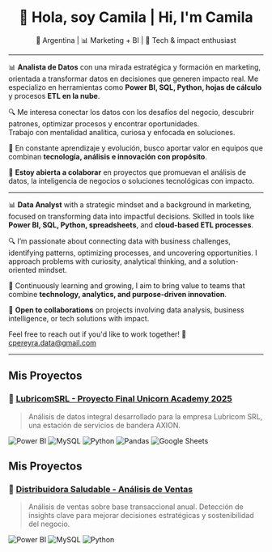 <h1 align="center">👋 Hola, soy Camila | Hi, I'm Camila</h1>
<p align="center">
📍 Argentina | 📊 Marketing + BI | 🌱 Tech & impact enthusiast
</p>


---

📊 **Analista de Datos** con una mirada estratégica y formación en marketing, orientada a transformar datos en decisiones que generen impacto real. 
Me especializo en herramientas como **Power BI, SQL, Python, hojas de cálculo** y procesos **ETL en la nube**.

🔍 Me interesa conectar los datos con los desafíos del negocio, descubrir patrones, optimizar procesos y encontrar oportunidades.  
Trabajo con mentalidad analítica, curiosa y enfocada en soluciones.

🌱 En constante aprendizaje y evolución, busco aportar valor en equipos que combinan **tecnología, análisis e innovación con propósito**.

🤝 **Estoy abierta a colaborar** en proyectos que promuevan el análisis de datos, la inteligencia de negocios o soluciones tecnológicas con impacto.

---

📊 **Data Analyst** with a strategic mindset and a background in marketing, focused on transforming data into impactful decisions. Skilled in tools like **Power BI, SQL, Python, spreadsheets**, and **cloud-based ETL processes**.

🔍 I’m passionate about connecting data with business challenges, identifying patterns, optimizing processes, and uncovering opportunities. I approach problems with curiosity, analytical thinking, and a solution-oriented mindset.

🌱 Continuously learning and growing, I aim to bring value to teams that combine **technology, analytics, and purpose-driven innovation**.

🤝 **Open to collaborations** on projects involving data analysis, business intelligence, or tech solutions with impact. 

Feel free to reach out if you'd like to work together!
📩 cpereyra.data@gmail.com

---
## Mis Proyectos

### 📌 [LubricomSRL - Proyecto Final Unicorn Academy 2025](https://github.com/cpereyra-bi/LubricomSRL)

> Análisis de datos integral desarrollado para la empresa Lubricom SRL, una estación de servicios de bandera AXION. 

![Power BI](https://img.shields.io/badge/Power%20BI-F2C811?style=flat-square&logo=powerbi&logoColor=black)
![MySQL](https://img.shields.io/badge/MySQL-00758F?style=flat-square&logo=mysql&logoColor=white)
![Python](https://img.shields.io/badge/Python-3776AB?style=flat-square&logo=python&logoColor=white)
![Pandas](https://img.shields.io/badge/Pandas-150458?style=flat-square&logo=pandas&logoColor=white)
![Google Sheets](https://img.shields.io/badge/Google%20Sheets-34A853?style=flat-square&logo=googlesheets&logoColor=white)

## Mis Proyectos

### 🥑 [Distribuidora Saludable - Análisis de Ventas](https://github.com/cpereyra-bi/DistriSaludable)

> Análisis de ventas sobre base transaccional anual. Detección de insights clave para mejorar decisiones estratégicas y sostenibilidad del negocio.

![Power BI](https://img.shields.io/badge/Power%20BI-F2C811?style=flat-square&logo=powerbi&logoColor=black)
![MySQL](https://img.shields.io/badge/MySQL-00758F?style=flat-square&logo=mysql&logoColor=white)
![Python](https://img.shields.io/badge/Python-3776AB?style=flat-square&logo=python&logoColor=white)




